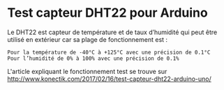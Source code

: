 Test capteur DHT22 pour Arduino
===============================

Le DHT22 est capteur de température et de taux d’humidité qui peut être utilisé en extérieur car sa plage de fonctionnement est :

    Pour la température de -40°C à +125°C avec une précision de 0.1°C
    Pour l’humidité de 0% à 100% avec une précision de 0.1%

L'article expliquant le fonctionnement test se trouve sur <http://www.konectik.com/2017/02/16/test-capteur-dht22-arduino-uno/>